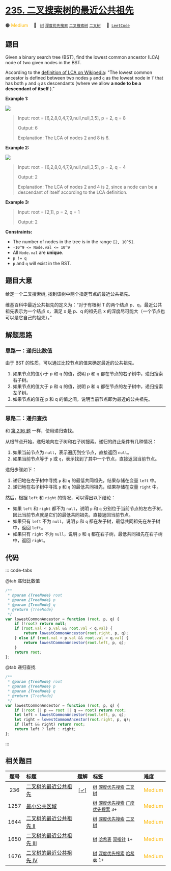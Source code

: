 # [235. 二叉搜索树的最近公共祖先](https://leetcode.com/problems/lowest-common-ancestor-of-a-binary-search-tree)

🟠 <font color=#ffb800>Medium</font>&emsp; 🔖&ensp; [`树`](/tag/tree.md) [`深度优先搜索`](/tag/depth-first-search.md) [`二叉搜索树`](/tag/binary-search-tree.md) [`二叉树`](/tag/binary-tree.md)&emsp; 🔗&ensp;[`LeetCode`](https://leetcode.com/problems/lowest-common-ancestor-of-a-binary-search-tree)

## 题目

Given a binary search tree (BST), find the lowest common ancestor (LCA) node
of two given nodes in the BST.

According to the [definition of LCA on Wikipedia](https://en.wikipedia.org/wiki/Lowest_common_ancestor): "The lowest common ancestor is defined between two nodes `p` and `q` as the lowest node in `T` that has both `p` and `q` as descendants (where we allow **a node to be a descendant of itself** )."

**Example 1:**

![](https://assets.leetcode.com/uploads/2018/12/14/binarysearchtree_improved.png)

> Input: root = [6,2,8,0,4,7,9,null,null,3,5], p = 2, q = 8
>
> Output: 6
>
> Explanation: The LCA of nodes 2 and 8 is 6.

**Example 2:**

![](https://assets.leetcode.com/uploads/2018/12/14/binarysearchtree_improved.png)

> Input: root = [6,2,8,0,4,7,9,null,null,3,5], p = 2, q = 4
>
> Output: 2
>
> Explanation: The LCA of nodes 2 and 4 is 2, since a node can be a descendant of itself according to the LCA definition.

**Example 3:**

> Input: root = [2,1], p = 2, q = 1
>
> Output: 2

**Constraints:**

- The number of nodes in the tree is in the range `[2, 10^5]`.
- `-10^9 <= Node.val <= 10^9`
- All `Node.val` are **unique**.
- `p != q`
- `p` and `q` will exist in the BST.

## 题目大意

给定一个二叉搜索树, 找到该树中两个指定节点的最近公共祖先。

维基百科中最近公共祖先的定义为：“对于有根树 T 的两个结点 p、q，最近公共祖先表示为一个结点 x，满足 x 是 p、q 的祖先且 x 的深度尽可能大（一个节点也可以是它自己的祖先）。”

## 解题思路

### 思路一：递归比数值

由于 BST 的性质，可以通过比较节点的值来确定最近的公共祖先。

1. 如果节点的值小于 p 和 q 的值，说明 p 和 q 都在节点的右子树中，递归搜索右子树。
2. 如果节点的值大于 p 和 q 的值，说明 p 和 q 都在节点的左子树中，递归搜索左子树。
3. 如果节点的值在 p 和 q 的值之间，说明当前节点即为最近的公共祖先。

---

### 思路二：递归查找

和 [第 236 题](./0236.md) 一样，使用递归查找。

从根节点开始，递归地向左子树和右子树搜索。递归的终止条件有几种情况：

1. 如果当前节点为 `null`，表示遍历到空节点，直接返回 `null`。
2. 如果当前节点等于 `p` 或 `q`，表示找到了其中一个节点，直接返回当前节点。

递归步骤如下：

1. 递归地在左子树中寻找 `p` 和 `q` 的最低共同祖先，结果存储在变量 `left` 中。
2. 递归地在右子树中寻找 `p` 和 `q` 的最低共同祖先，结果存储在变量 `right` 中。

然后，根据 `left` 和 `right` 的情况，可以得出以下结论：

- 如果 `left` 和 `right` 都不为 `null`，说明 `p` 和 `q` 分别位于当前节点的左右子树，因此当前节点就是它们的最低共同祖先，直接返回当前节点。
- 如果只有 `left` 不为 `null`，说明 `p` 和 `q` 都在左子树，最低共同祖先在左子树中，返回 `left`。
- 如果只有 `right` 不为 `null`，说明 `p` 和 `q` 都在右子树，最低共同祖先在右子树中，返回 `right`。

## 代码

::: code-tabs

@tab 递归比数值

```javascript
/**
 * @param {TreeNode} root
 * @param {TreeNode} p
 * @param {TreeNode} q
 * @return {TreeNode}
 */
var lowestCommonAncestor = function (root, p, q) {
	if (!root) return null;
	if (root.val < p.val && root.val < q.val) {
		return lowestCommonAncestor(root.right, p, q);
	} else if (root.val > p.val && root.val > q.val) {
		return lowestCommonAncestor(root.left, p, q);
	}
	return root;
};
```

@tab 递归查找

```javascript
/**
 * @param {TreeNode} root
 * @param {TreeNode} p
 * @param {TreeNode} q
 * @return {TreeNode}
 */
var lowestCommonAncestor = function (root, p, q) {
	if (!root || p == root || q == root) return root;
	let left = lowestCommonAncestor(root.left, p, q);
	let right = lowestCommonAncestor(root.right, p, q);
	if (left && right) return root;
	return left ? left : right;
};
```

:::

## 相关题目

<!-- prettier-ignore -->
| 题号 | 标题 | 题解 | 标签 | 难度 |
| :------: | :------ | :------: | :------ | :------ |
| 236 | [二叉树的最近公共祖先](https://leetcode.com/problems/lowest-common-ancestor-of-a-binary-tree) | [[✓]](/problem/0236.md) |  [`树`](/tag/tree.md) [`深度优先搜索`](/tag/depth-first-search.md) [`二叉树`](/tag/binary-tree.md) | <font color=#ffb800>Medium</font> |
| 1257 | [最小公共区域](https://leetcode.com/problems/smallest-common-region) |  |  [`树`](/tag/tree.md) [`深度优先搜索`](/tag/depth-first-search.md) [`广度优先搜索`](/tag/breadth-first-search.md) `3+` | <font color=#ffb800>Medium</font> |
| 1644 | [二叉树的最近公共祖先 II](https://leetcode.com/problems/lowest-common-ancestor-of-a-binary-tree-ii) |  |  [`树`](/tag/tree.md) [`深度优先搜索`](/tag/depth-first-search.md) [`二叉树`](/tag/binary-tree.md) | <font color=#ffb800>Medium</font> |
| 1650 | [二叉树的最近公共祖先 III](https://leetcode.com/problems/lowest-common-ancestor-of-a-binary-tree-iii) |  |  [`树`](/tag/tree.md) [`哈希表`](/tag/hash-table.md) [`双指针`](/tag/two-pointers.md) `1+` | <font color=#ffb800>Medium</font> |
| 1676 | [二叉树的最近公共祖先 IV](https://leetcode.com/problems/lowest-common-ancestor-of-a-binary-tree-iv) |  |  [`树`](/tag/tree.md) [`深度优先搜索`](/tag/depth-first-search.md) [`哈希表`](/tag/hash-table.md) `1+` | <font color=#ffb800>Medium</font> |

<style>
.blue {
    background-color: #096dd9;
    padding: 0.25rem 0.5rem;
    margin: 0;
    font-size: 0.85em;
    border-radius: 3px;
    color: white;
    font-weight: 500;
}
table th:first-of-type { width: 10%; }
table th:nth-of-type(2) { width: 35%; }
table th:nth-of-type(3) { width: 10%; }
table th:nth-of-type(4) { width: 35%; }
table th:nth-of-type(5) { width: 10%; }
</style>

